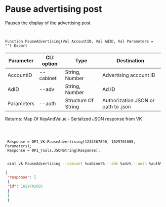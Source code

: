﻿---
sidebar_position: 3
---

# Pause advertising post
 Pauses the display of the advertising post


<br/>


`Function PauseAdvertising(Val AccountID, Val AdID, Val Parameters = "") Export`

 | Parameter | CLI option | Type | Destination |
 |-|-|-|-|
 | AccountID | --cabinet | String, Number | Advertising account ID |
 | AdID | --adv | String, Number | Ad ID |
 | Parameters | --auth | Structure Of String | Authorization JSON or path to .json |

 
 Returns: Map Of KeyAndValue - Serialized JSON response from VK

<br/>




```bsl title="Code example"
 
 Response = OPI_VK.PauseAdvertising(1234567890, 1029701085, Parameters);
 Response = OPI_Tools.JSONString(Response);
```
	


```sh title="CLI command example"
 
 oint vk PauseAdvertising --cabinet %cabinet% --adv %adv% --auth %auth%

```

```json title="Result"
{
 "response": [
 {
 "id": 1029701085
 }
 ]
 }
```
